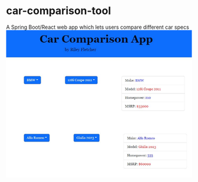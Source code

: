 # car-comparison-tool
A Spring Boot/React web app which lets users compare different car specs
![alt text](https://github.com/nrfletcher/car-comparison-tool/blob/main/frontend/src/resources/example.JPG)
